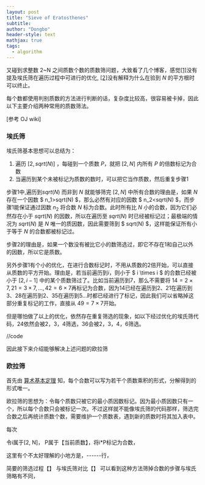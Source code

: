 ```yaml
---
layout: post
title: "Sieve of Eratosthenes"
subtitle: 
author: "Dongbo"
header-style: text
mathjax: true
tags:
  - algorithm
---
```


又碰到求整数 2~N 之间质数个数的质数筛问题，大致看了几个博客，感觉[\[1\]](https://www.cnblogs.com/grubbyskyer/p/3852421.html)没有提及埃氏筛在遍历过程中可进行的优化, [\[2\]](https://zhuanlan.zhihu.com/p/100051075)没有解释为什么在验到 $N$ 的平方根时可以终止。
                                                                                                     
每个数都使用判别质数的方法进行判断的话，复杂度比较高，很容易被卡掉，因此以下主要介绍两种常用的质数筛法。

[参考 OJ wiki]

### 埃氏筛

埃氏筛基本思想可以总结为：

1. 遍历 $[2, sqrt(N)]$ ，每碰到一个质数 $P$，就把 $[2, N]$ 内所有 $P$ 的倍数标记为合数
2. 当遍历到某个未被标记为质数的数时，可以把它当作质数，然后重复步骤1

步骤1中,遍历到$sqrt(N)$ 而非到 $N$ 就能够筛完 $[2, N]$ 中所有合数的理由是，如果 $N$ 存在一个因数 $ n_1>sqrt(N) $，那么必然有对应的因数 $ n_2\<sqrt(N) $，而步骤1能保证通过因数 $n_2$ 将合数 $N$ 标为合数。此时所有比 $N$ 小的合数，因为它们必然存在小于 $sqrt(N)$ 的因数，所以在遍历至 $sqrt(N)$ 时已经被标记过；最极端的情况为 $sqrt(N)$ 是 $N$ 唯一的质因数，因此需要筛到 $ sqrt(N) $，这样能保证所有小于等于 $N$ 的合数都被标记过。

步骤2的理由是，如果一个数没有被比它小的数筛选过，即它不存在1和自己以外的因数，所以它是质数。

另外步骤1有个小的优化，在进行合数标记时，不用从质数的2倍开始，可以直接从质数的平方开始。理由是，若当前遍历到$i$，则小于 $ i \times i $ 的合数已经被小于 $[2, i-1]$ 中的某个质数筛过了。比如当前遍历到7，那么不需要将 $14=2 \times 7, 21=3 \times 7,..., 42=6 \times 7$再标记为合数，因为14已经在遍历到2、21在遍历到3、28在遍历到2、35在遍历到5...时都已经进行了标记，因此我们可以省略掉这部分重复标记的工作，直接从 $49=7 \times 7$开始。

但是哪怕做了以上的优化，依然存在重复筛选的现象，如以下经过优化的埃氏筛代码，24依然会被2，3，4筛选，36会被2，3，4，6筛选。

//code

因此接下来介绍能够解决上述问题的欧拉筛

### 欧拉筛

首先由 [算术基本定理](1) 知，每个合数可以写为若干个质数乘积的形式，分解得到的形式唯一。

欧拉筛的思想为：令每个质数只被它的最小质因数标记。因为最小质因数只有一个，所以每个合数只会被标记一次。不过这样就不能像埃氏筛的代码那样，筛选完合数之后再统计质数个数，需要维护一个质数表，遇到新的质数时将其加入表中。
 
每次

令i属于[2, N]， P属于【当前质数】，将i*P标记为合数，

这里有个不太好理解的小地方是，------行，


简要的筛选过程【】 与埃氏筛对比【】
可以看到这种方法筛掉合数的步骤与埃氏筛略有不同，

[1]: https://zh.wikipedia.org/wiki/%E7%AE%97%E6%9C%AF%E5%9F%BA%E6%9C%AC%E5%AE%9A%E7%90%86